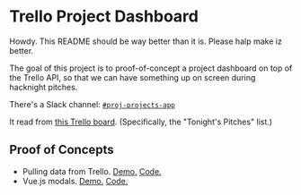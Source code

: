 # Trello Project Dashboard

Howdy. This README should be way better than it is. Please halp make iz
better.

The goal of this project is to proof-of-concept a project dashboard on
top of the Trello API, so that we can have something up on screen during
hacknight pitches.

There's a Slack channel: [`#proj-projects-app`][slack]

   [slack]: https://civictechto.slack.com/messages/C2U8J8Z6C

It read from [this Trello board][trello]. (Specifically, the "Tonight's Pitches"
list.)

   [trello]: https://trello.com/b/EVvNEGK5/hacknight-projects

## Proof of Concepts

- Pulling data from Trello. [Demo.](https://civictechto.github.io/trello-pitch-board) [Code.](/index.html)
- Vue.js modals. [Demo.](https://civictechto.github.io/trello-pitch-board/modal-test.html) [Code.](/modal-test.html)

